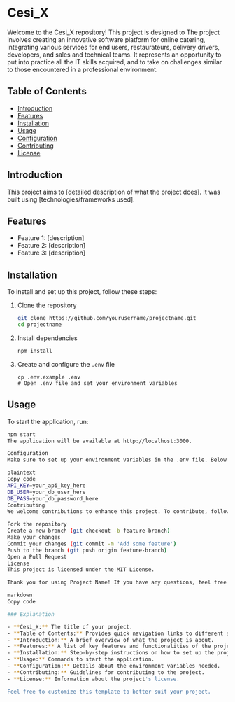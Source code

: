 # Cesi_X

Welcome to the Cesi_X repository! This project is designed to The project involves creating an innovative software platform for online catering, integrating various services for end users, restaurateurs, delivery drivers, developers, and sales and technical teams. It represents an opportunity to put into practice all the IT skills acquired, and to take on challenges similar to those encountered in a professional environment. 

## Table of Contents

- [Introduction](#introduction)
- [Features](#features)
- [Installation](#installation)
- [Usage](#usage)
- [Configuration](#configuration)
- [Contributing](#contributing)
- [License](#license)

## Introduction

This project aims to [detailed description of what the project does]. It was built using [technologies/frameworks used].

## Features

- Feature 1: [description]
- Feature 2: [description]
- Feature 3: [description]

## Installation

To install and set up this project, follow these steps:

1. Clone the repository
    ```bash
    git clone https://github.com/yourusername/projectname.git
    cd projectname
    ```

2. Install dependencies
    ```bash
    npm install
    ```

3. Create and configure the `.env` file
    ```plaintext
    cp .env.example .env
    # Open .env file and set your environment variables
    ```

## Usage

To start the application, run:

```bash
npm start
The application will be available at http://localhost:3000.

Configuration
Make sure to set up your environment variables in the .env file. Below is an example of the variables required:

plaintext
Copy code
API_KEY=your_api_key_here
DB_USER=your_db_user_here
DB_PASS=your_db_password_here
Contributing
We welcome contributions to enhance this project. To contribute, follow these steps:

Fork the repository
Create a new branch (git checkout -b feature-branch)
Make your changes
Commit your changes (git commit -m 'Add some feature')
Push to the branch (git push origin feature-branch)
Open a Pull Request
License
This project is licensed under the MIT License.

Thank you for using Project Name! If you have any questions, feel free to open an issue or reach out via [contact information].

markdown
Copy code

### Explanation

- **Cesi_X:** The title of your project.
- **Table of Contents:** Provides quick navigation links to different sections of the README.
- **Introduction:** A brief overview of what the project is about.
- **Features:** A list of key features and functionalities of the project.
- **Installation:** Step-by-step instructions on how to set up the project locally.
- **Usage:** Commands to start the application.
- **Configuration:** Details about the environment variables needed.
- **Contributing:** Guidelines for contributing to the project.
- **License:** Information about the project's license.

Feel free to customize this template to better suit your project.
